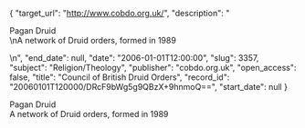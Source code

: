 {
  "target_url": "http://www.cobdo.org.uk/", 
  "description": "<p>Pagan Druid<br />\nA network of Druid orders, formed in 1989</p>\n", 
  "end_date": null, 
  "date": "2006-01-01T12:00:00", 
  "slug": 3357, 
  "subject": "Religion/Theology", 
  "publisher": "cobdo.org.uk", 
  "open_access": false, 
  "title": "Council of British Druid Orders", 
  "record_id": "20060101T120000/DRcF9bWg5g9QBzX+9hnmoQ==", 
  "start_date": null
}

<p>Pagan Druid<br />
A network of Druid orders, formed in 1989</p>
